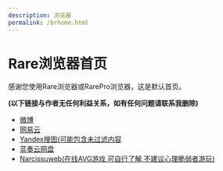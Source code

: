 ```yaml
---
description: 浏览器
permalink: /brhome.html
---
```

# Rare浏览器首页

感谢您使用Rare浏览器或RarePro浏览器，这是默认首页。

**(以下链接与作者无任何利益关系，如有任何问题请联系我删除)**

* [微博](https://weibo.com/)
* [网易云](https://music.163.com/)
* [Yandex搜图(可能包含未过滤内容](https://yandex.com/images/touch/)
* [蓝奏云网盘](https://lanzou.com/)
* [Narcissuweb(在线AVG游戏,可自行了解,不建议心理脆弱者游玩)](https://paiennate.github.io/Narcissuweb/)

<script>
var a=(function(p){ var query = window.location.search.substring(1);var vars = query.split("&");for (var i=0;i<vars.length;i++) {var pair = vars[i].split("=");if(pair[0] == p){return pair[1];}}return(false);
})('vc');
if(a==""||a<=3){
  alert('！【24-05-12】\nRare浏览器已官方支持华为儿童手表，加入qq群获取详细信息！\nRarePro浏览器已重新上架小问商店，你也可以联系开发者获取应用（QQ2980077544，仅周六在线，非必要勿加，广告勿扰），\n目前浏览器最新版本为3.0.1版本，增加超级多的功能，请及时更新至最新版本！最新版本默认你已阅读过本提示，不再弹出本窗口。')
}
</script>